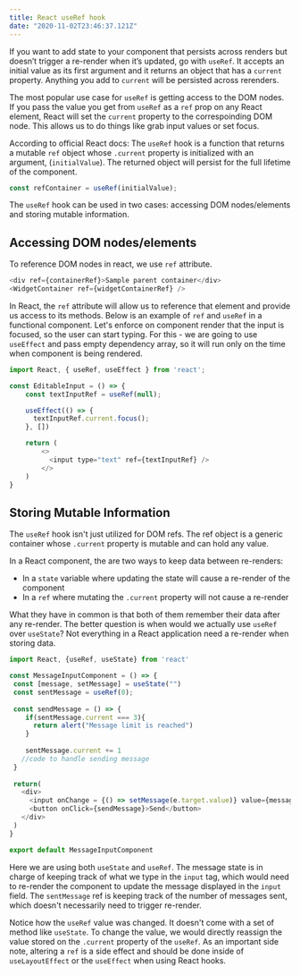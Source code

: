 ```yaml
---
title: React useRef hook
date: "2020-11-02T23:46:37.121Z"
---
```


If you want to add state to your component that persists across renders but doesn’t trigger a re-render when it’s updated, go with `useRef`. It accepts an initial value as its first argument and it returns an object that has a `current` property. Anything you add to `current` will be persisted across rerenders.

The most popular use case for `useRef` is getting access to the DOM nodes. If you pass the value you get from `useRef` as a `ref` prop on any React element, React will set the `current` property to the correspoinding DOM node. This allows us to do things like grab input values or set focus.

According to official React docs: The `useRef` hook is a function that returns a mutable `ref` object whose `.current` property is initialized with an argument, (`initialValue`). The returned object will persist for the full lifetime of the component.

```js
const refContainer = useRef(initialValue);
```

The `useRef` hook can be used in two cases: accessing DOM nodes/elements and storing mutable information.

## Accessing DOM nodes/elements

To reference DOM nodes in react, we use `ref` attribute. 

```js
<div ref={containerRef}>Sample parent container</div>
<WidgetContainer ref={widgetContainerRef} />
```

In React, the `ref` attribute will allow us to reference that element and provide us access to its methods. Below is an example of `ref` and `useRef` in a functional component. Let's enforce on component render that the input is focused, so the user can start typing. For this - we are going to use `useEffect` and pass empty dependency array, so it will run only on the time when component is being rendered.

```js
import React, { useRef, useEffect } from 'react';

const EditableInput = () => {
    const textInputRef = useRef(null);

    useEffect(() => {
      textInputRef.current.focus();
    }, [])

    return (
        <>
          <input type="text" ref={textInputRef} />
        </>
    )
}
```

## Storing Mutable Information

The `useRef` hook isn't just utilized for DOM refs. The ref object is a generic container whose `.current` property is mutable and can hold any value.

In a React component, the are two ways to keep data between re-renders:
* In a `state` variable where updating the state will cause a re-render of the component
* In a `ref` where mutating the `.current` property will not cause a re-render

What they have in common is that both of them remember their data after any re-render. The better question is when would we actually use `useRef` over `useState`? Not everything in a React application need a re-render when storing data. 

```js
import React, {useRef, useState} from 'react'

const MessageInputComponent = () => {
 const [message, setMessage] = useState("")
 const sentMessage = useRef(0);
 
 const sendMessage = () => {
    if(sentMessage.current === 3){
      return alert("Message limit is reached")
    }
    
    sentMessage.current += 1
   //code to handle sending message
 }
 
 return(
   <div>
     <input onChange = {() => setMessage(e.target.value)} value={message}/>
     <button onClick={sendMessage}>Send</button>
   </div>
 )
}

export default MessageInputComponent
```
Here we are using both `useState` and `useRef`. The message state is in charge of keeping track of what we type in the `input` tag, which would need to re-render the component to update the message displayed in the `input` field. The `sentMessage` ref is keeping track of the number of messages sent, which doesn't necessarily need to trigger re-render.

Notice how the `useRef` value was changed. It doesn't come with a set of method like `useState`. To change the value, we would directly reassign the value stored on the `.current` property of the `useRef`. As an important side note, altering a `ref` is a side effect and should be done inside of `useLayoutEffect` or the `useEffect` when using React hooks.
